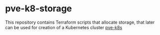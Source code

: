 # pve-k8-storage
This repository contains Terraform scripts that allocate storage, that later can be used for creation of a Kubernetes cluster [pve-k8s](https://github.com/vnedkov/pve-k8s)